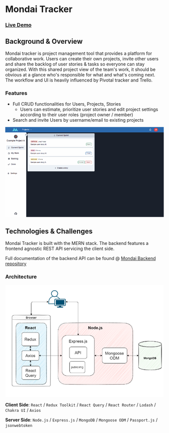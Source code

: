 # Mondai Tracker

### [Live Demo](https://mondai.netlify.app/)

## Background & Overview

Mondai tracker is project management tool that provides a platform for collaborative work. Users can create their own projects, invite other users and share the backlog of user stories & tasks so everyone can stay organized. With this shared project view of the team's work, it should be obvious at a glance who's responsible for what and what's coming next. The workflow and UI is heavily influenced by Pivotal tracker and Trello.

### Features

- Full CRUD functionalities for Users, Projects, Stories
  - Users can estimate, prioritize user stories and edit project settings according to their user roles (project owner / member)
- Search and invite Users by username/email to existing projects

![Project View](./docs/projects.gif)

<!-- ![Project Settings View](./docs/settings.gif) -->

## Technologies & Challenges

Mondai Tracker is built with the MERN stack. The backend features a frontend agnostic REST API servicing the client side.

Full documentation of the backend API can be found @ [Mondai Backend repository](https://github.com/bognarp/mondai-tracker-backend)

### Architecture

![Architecture Overview](./docs/overview.png)

**Client Side**: `React` / `Redux Toolkit` / `React Query` / `React Router` / `Lodash` / `Chakra UI` / `Axios`

**Server Side**: `Node.js` / `Express.js` / `MongoDB` / `Mongoose ODM` / `Passport.js` / `jsonwebtoken`
